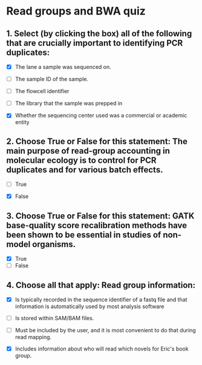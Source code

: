 # Read groups and BWA quiz

## 1. Select (by clicking the box) all of the following that are crucially important to identifying PCR duplicates:

- [x] The lane a sample was sequenced on.
- [ ] The sample ID of the sample.
- [ ] The flowcell identifier
- [ ] The library that the sample was prepped in
- [x] Whether the sequencing center used was a commercial or academic entity



  
## 2. Choose True or False for this statement: The main purpose of read-group accounting in molecular ecology is to control for PCR duplicates and for various batch effects.

- [ ] True
- [x] False

  
## 3. Choose True or False for this statement:  GATK base-quality score recalibration methods have been shown to be essential in studies of non-model organisms.

- [x] True
- [ ] False

## 4. Choose all that apply: Read group information:

- [x] Is typically recorded in the sequence identifier of a fastq file and that information is automatically used by most analysis software
- [ ] Is stored within SAM/BAM files.
- [ ] Must be included by the user, and it is most convenient to do that during read mapping.
- [x] Includes information about who will read which novels for Eric's book group.



